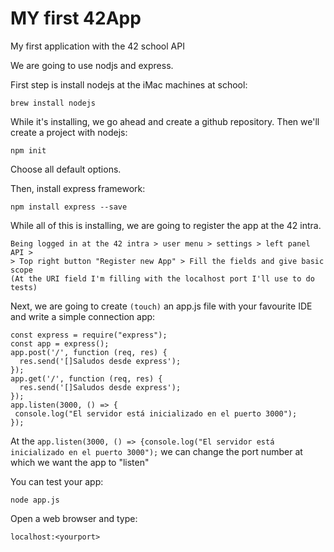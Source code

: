 # MY first 42App
My first application with the 42 school API

We are going to use nodjs and express.

First step is install nodejs at the iMac machines at school:
```
brew install nodejs
```

While it's installing, we go ahead and create a github repository. Then we'll create a project with nodejs:

```
npm init
```
Choose all default options.

Then, install express framework:

```
npm install express --save
```

While all of this is installing, we are going to register the app at the 42 intra.

```
Being logged in at the 42 intra > user menu > settings > left panel API > 
> Top right button "Register new App" > Fill the fields and give basic scope
(At the URI field I'm filling with the localhost port I'll use to do tests)
```

Next, we are going to create ```(touch)``` an app.js file with your favourite IDE 
and write a simple connection app:
```
const express = require("express");
const app = express();
app.post('/', function (req, res) {
  res.send('[]Saludos desde express');
});
app.get('/', function (req, res) {
  res.send('[]Saludos desde express');
});
app.listen(3000, () => {
 console.log("El servidor está inicializado en el puerto 3000");
});
```

At the ```app.listen(3000, () => {console.log("El servidor está inicializado en el puerto 3000");``` 
we can change the port number at which we want the app to "listen"

You can test your app:

```
node app.js
```
Open a web browser and type:

```
localhost:<yourport>
```
